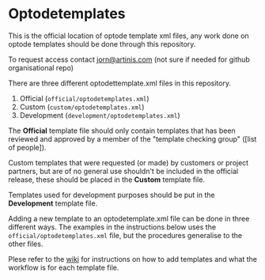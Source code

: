 # Optodetemplates
This is the official location of optode template xml files, any work done on optode templates should be done through this repository.

To request access contact jorn@artinis.com (not sure if needed for github organisational repo)

There are three different optodettemplate.xml files in this repository.

1. Official (`official/optodetemplates.xml`)  
2. Custom (`custom/optodetemplates.xml`)  
3. Development (`development/optodetemplates.xml`)  

The **Official** template file should only contain templates that has been reviewed and approved by a member of the "template checking group" ([list of people]).

Custom templates that were requested (or made) by customers or project partners, but are of no general use shouldn't be included in the official release, these should be placed in the **Custom** template file.

Templates used for development purposes should be put in the **Development** template file.

Adding a new template to an optodetemplate.xml file can be done in three different ways. The examples in the instructions below uses the `official/optodetemplates.xml` file, but the procedures generalise to the other files.

Plese refer to the [wiki](https://github.com/kdarti/optodetemplates/wiki) for instructions on how to add templates and what the workflow is for each template file.






